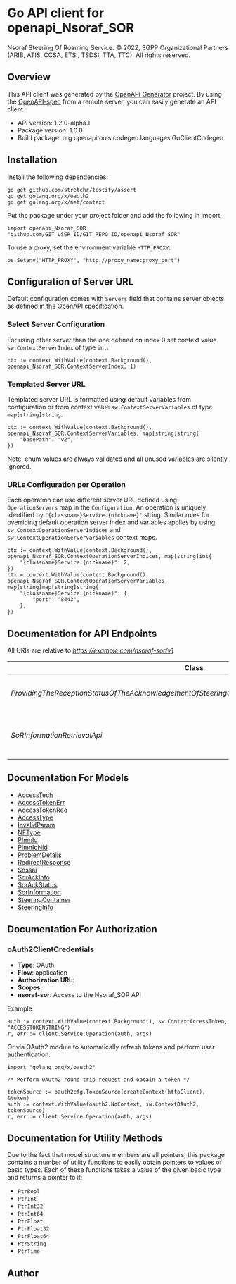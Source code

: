 # Go API client for openapi_Nsoraf_SOR

Nsoraf Steering Of Roaming Service.
© 2022, 3GPP Organizational Partners (ARIB, ATIS, CCSA, ETSI, TSDSI, TTA, TTC).
All rights reserved.


## Overview
This API client was generated by the [OpenAPI Generator](https://openapi-generator.tech) project.  By using the [OpenAPI-spec](https://www.openapis.org/) from a remote server, you can easily generate an API client.

- API version: 1.2.0-alpha.1
- Package version: 1.0.0
- Build package: org.openapitools.codegen.languages.GoClientCodegen

## Installation

Install the following dependencies:

```shell
go get github.com/stretchr/testify/assert
go get golang.org/x/oauth2
go get golang.org/x/net/context
```

Put the package under your project folder and add the following in import:

```golang
import openapi_Nsoraf_SOR "github.com/GIT_USER_ID/GIT_REPO_ID/openapi_Nsoraf_SOR"
```

To use a proxy, set the environment variable `HTTP_PROXY`:

```golang
os.Setenv("HTTP_PROXY", "http://proxy_name:proxy_port")
```

## Configuration of Server URL

Default configuration comes with `Servers` field that contains server objects as defined in the OpenAPI specification.

### Select Server Configuration

For using other server than the one defined on index 0 set context value `sw.ContextServerIndex` of type `int`.

```golang
ctx := context.WithValue(context.Background(), openapi_Nsoraf_SOR.ContextServerIndex, 1)
```

### Templated Server URL

Templated server URL is formatted using default variables from configuration or from context value `sw.ContextServerVariables` of type `map[string]string`.

```golang
ctx := context.WithValue(context.Background(), openapi_Nsoraf_SOR.ContextServerVariables, map[string]string{
	"basePath": "v2",
})
```

Note, enum values are always validated and all unused variables are silently ignored.

### URLs Configuration per Operation

Each operation can use different server URL defined using `OperationServers` map in the `Configuration`.
An operation is uniquely identified by `"{classname}Service.{nickname}"` string.
Similar rules for overriding default operation server index and variables applies by using `sw.ContextOperationServerIndices` and `sw.ContextOperationServerVariables` context maps.

```golang
ctx := context.WithValue(context.Background(), openapi_Nsoraf_SOR.ContextOperationServerIndices, map[string]int{
	"{classname}Service.{nickname}": 2,
})
ctx = context.WithValue(context.Background(), openapi_Nsoraf_SOR.ContextOperationServerVariables, map[string]map[string]string{
	"{classname}Service.{nickname}": {
		"port": "8443",
	},
})
```

## Documentation for API Endpoints

All URIs are relative to *https://example.com/nsoraf-sor/v1*

Class | Method | HTTP request | Description
------------ | ------------- | ------------- | -------------
*ProvidingTheReceptionStatusOfTheAcknowledgementOfSteeringOfRoamingInformationReceptionByTheUEApi* | [**SorAckInfo**](docs/ProvidingTheReceptionStatusOfTheAcknowledgementOfSteeringOfRoamingInformationReceptionByTheUEApi.md#sorackinfo) | **Put** /{supi}/sor-information/sor-ack | SoR Acknowledgment Reception Notification
*SoRInformationRetrievalApi* | [**GetSorInformation**](docs/SoRInformationRetrievalApi.md#getsorinformation) | **Get** /{supi}/sor-information | retrieve the steering of roaming information for a UE


## Documentation For Models

 - [AccessTech](docs/AccessTech.md)
 - [AccessTokenErr](docs/AccessTokenErr.md)
 - [AccessTokenReq](docs/AccessTokenReq.md)
 - [AccessType](docs/AccessType.md)
 - [InvalidParam](docs/InvalidParam.md)
 - [NFType](docs/NFType.md)
 - [PlmnId](docs/PlmnId.md)
 - [PlmnIdNid](docs/PlmnIdNid.md)
 - [ProblemDetails](docs/ProblemDetails.md)
 - [RedirectResponse](docs/RedirectResponse.md)
 - [Snssai](docs/Snssai.md)
 - [SorAckInfo](docs/SorAckInfo.md)
 - [SorAckStatus](docs/SorAckStatus.md)
 - [SorInformation](docs/SorInformation.md)
 - [SteeringContainer](docs/SteeringContainer.md)
 - [SteeringInfo](docs/SteeringInfo.md)


## Documentation For Authorization



### oAuth2ClientCredentials


- **Type**: OAuth
- **Flow**: application
- **Authorization URL**: 
- **Scopes**: 
 - **nsoraf-sor**: Access to the Nsoraf_SOR API

Example

```golang
auth := context.WithValue(context.Background(), sw.ContextAccessToken, "ACCESSTOKENSTRING")
r, err := client.Service.Operation(auth, args)
```

Or via OAuth2 module to automatically refresh tokens and perform user authentication.

```golang
import "golang.org/x/oauth2"

/* Perform OAuth2 round trip request and obtain a token */

tokenSource := oauth2cfg.TokenSource(createContext(httpClient), &token)
auth := context.WithValue(oauth2.NoContext, sw.ContextOAuth2, tokenSource)
r, err := client.Service.Operation(auth, args)
```


## Documentation for Utility Methods

Due to the fact that model structure members are all pointers, this package contains
a number of utility functions to easily obtain pointers to values of basic types.
Each of these functions takes a value of the given basic type and returns a pointer to it:

* `PtrBool`
* `PtrInt`
* `PtrInt32`
* `PtrInt64`
* `PtrFloat`
* `PtrFloat32`
* `PtrFloat64`
* `PtrString`
* `PtrTime`

## Author



